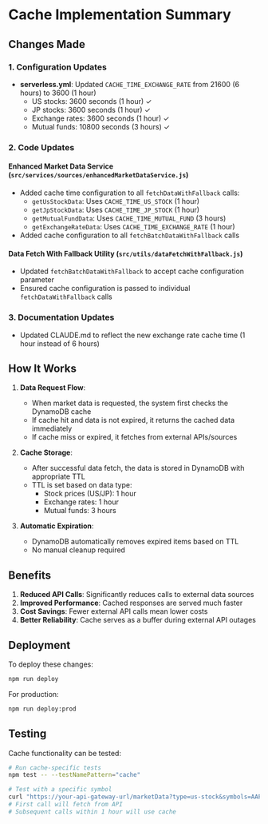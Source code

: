 # Cache Implementation Summary

## Changes Made

### 1. Configuration Updates
- **serverless.yml**: Updated `CACHE_TIME_EXCHANGE_RATE` from 21600 (6 hours) to 3600 (1 hour)
  - US stocks: 3600 seconds (1 hour) ✓
  - JP stocks: 3600 seconds (1 hour) ✓
  - Exchange rates: 3600 seconds (1 hour) ✓
  - Mutual funds: 10800 seconds (3 hours) ✓

### 2. Code Updates

#### Enhanced Market Data Service (`src/services/sources/enhancedMarketDataService.js`)
- Added cache time configuration to all `fetchDataWithFallback` calls:
  - `getUsStockData`: Uses `CACHE_TIME_US_STOCK` (1 hour)
  - `getJpStockData`: Uses `CACHE_TIME_JP_STOCK` (1 hour)
  - `getMutualFundData`: Uses `CACHE_TIME_MUTUAL_FUND` (3 hours)
  - `getExchangeRateData`: Uses `CACHE_TIME_EXCHANGE_RATE` (1 hour)
- Added cache configuration to all `fetchBatchDataWithFallback` calls

#### Data Fetch With Fallback Utility (`src/utils/dataFetchWithFallback.js`)
- Updated `fetchBatchDataWithFallback` to accept cache configuration parameter
- Ensured cache configuration is passed to individual `fetchDataWithFallback` calls

### 3. Documentation Updates
- Updated CLAUDE.md to reflect the new exchange rate cache time (1 hour instead of 6 hours)

## How It Works

1. **Data Request Flow**:
   - When market data is requested, the system first checks the DynamoDB cache
   - If cache hit and data is not expired, it returns the cached data immediately
   - If cache miss or expired, it fetches from external APIs/sources

2. **Cache Storage**:
   - After successful data fetch, the data is stored in DynamoDB with appropriate TTL
   - TTL is set based on data type:
     - Stock prices (US/JP): 1 hour
     - Exchange rates: 1 hour
     - Mutual funds: 3 hours

3. **Automatic Expiration**:
   - DynamoDB automatically removes expired items based on TTL
   - No manual cleanup required

## Benefits

1. **Reduced API Calls**: Significantly reduces calls to external data sources
2. **Improved Performance**: Cached responses are served much faster
3. **Cost Savings**: Fewer external API calls mean lower costs
4. **Better Reliability**: Cache serves as a buffer during external API outages

## Deployment

To deploy these changes:

```bash
npm run deploy
```

For production:

```bash
npm run deploy:prod
```

## Testing

Cache functionality can be tested:

```bash
# Run cache-specific tests
npm test -- --testNamePattern="cache"

# Test with a specific symbol
curl "https://your-api-gateway-url/marketData?type=us-stock&symbols=AAPL"
# First call will fetch from API
# Subsequent calls within 1 hour will use cache
```